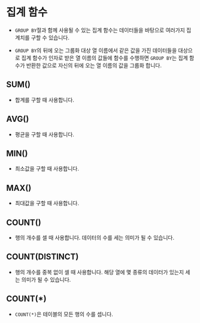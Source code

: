 # 집계 함수

- `GROUP BY`절과 함께 사용될 수 있는 집계 함수는 데이터들을 바탕으로 여러가지 집계치를 구할 수 있습니다.

- `GROUP BY`의 뒤에 오는 그룹화 대상 열 이름에서 같은 값을 가진 데이터들을 대상으로 집계 함수가 인자로 받은 열 이름의 값들에 함수를 수행하면 `GROUP BY`는 집계 함수가 반환한 값으로 자신의 뒤에 오는 열 이름의 값을 그룹화 합니다.

## SUM()

- 합계를 구할 때 사용합니다.

## AVG()

- 평균을 구할 때 사용합니다.

## MIN()

- 최소값을 구할 때 사용합니다.

## MAX()

- 최대값을 구할 때 사용합니다.

## COUNT()

- 행의 개수를 셀 때 사용합니다. 데이터의 수를 세는 의미가 될 수 있습니다.

## COUNT(DISTINCT)

- 행의 개수를 중복 없이 셀 때 사용합니다. 해당 열에 몇 종류의 데이터가 있는지 세는 의미가 될 수 있습니다.

## COUNT(\*)

- `COUNT(*)`은 테이블의 모든 행의 수를 셉니다.
